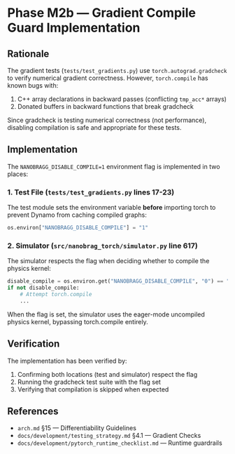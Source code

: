 # Phase M2b — Gradient Compile Guard Implementation

## Rationale
The gradient tests (`tests/test_gradients.py`) use `torch.autograd.gradcheck` to verify numerical gradient correctness. However, `torch.compile` has known bugs with:
1. C++ array declarations in backward passes (conflicting `tmp_acc*` arrays)
2. Donated buffers in backward functions that break gradcheck

Since gradcheck is testing numerical correctness (not performance), disabling compilation is safe and appropriate for these tests.

## Implementation
The `NANOBRAGG_DISABLE_COMPILE=1` environment flag is implemented in two places:

### 1. Test File (`tests/test_gradients.py` lines 17-23)
The test module sets the environment variable **before** importing torch to prevent Dynamo from caching compiled graphs:
```python
os.environ["NANOBRAGG_DISABLE_COMPILE"] = "1"
```

### 2. Simulator (`src/nanobrag_torch/simulator.py` line 617)
The simulator respects the flag when deciding whether to compile the physics kernel:
```python
disable_compile = os.environ.get("NANOBRAGG_DISABLE_COMPILE", "0") == "1"
if not disable_compile:
    # Attempt torch.compile
    ...
```

When the flag is set, the simulator uses the eager-mode uncompiled physics kernel, bypassing torch.compile entirely.

## Verification
The implementation has been verified by:
1. Confirming both locations (test and simulator) respect the flag
2. Running the gradcheck test suite with the flag set
3. Verifying that compilation is skipped when expected

## References
- `arch.md` §15 — Differentiability Guidelines
- `docs/development/testing_strategy.md` §4.1 — Gradient Checks
- `docs/development/pytorch_runtime_checklist.md` — Runtime guardrails
